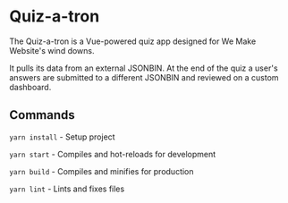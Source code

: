 # Quiz-a-tron

The Quiz-a-tron is a Vue-powered quiz app designed for We Make Website's wind downs.

It pulls its data from an external JSONBIN. At the end of the quiz a user's answers are submitted to a different JSONBIN and reviewed on a custom dashboard.

## Commands
`yarn install` - Setup project

`yarn start` - Compiles and hot-reloads for development

`yarn build` - Compiles and minifies for production

`yarn lint` - Lints and fixes files